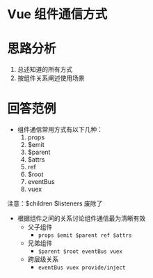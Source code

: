 # Vue 组件通信方式

# 思路分析

1. 总述知道的所有方式
2. 按组件关系阐述使用场景

# 回答范例

- 组件通信常用方式有以下几种：
  1. props
  2. $emit
  3. $parent
  4. $attrs
  5. ref
  6. $root
  7. eventBus
  8. vuex

注意：$children $listeners 废除了

- 根据组件之间的关系讨论组件通信最为清晰有效
  - 父子组件
    - `props $emit $parent ref $attrs`
  - 兄弟组件
    - `$parent $root eventBus vuex`
  - 跨层级关系
    - `eventBus vuex provide/inject`
